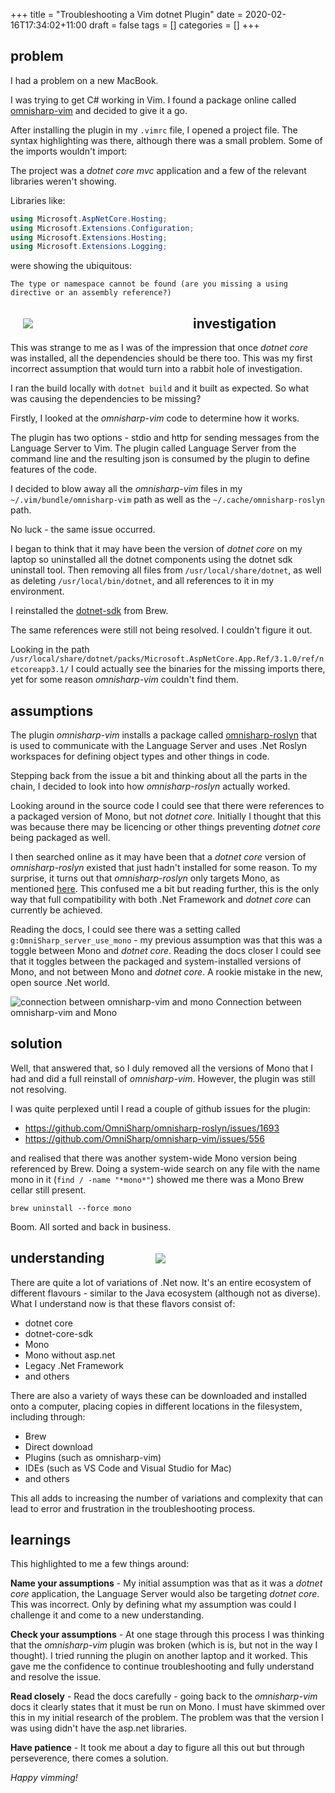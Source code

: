 +++
title = "Troubleshooting a Vim dotnet Plugin"
date = 2020-02-16T17:34:02+11:00
draft = false
tags = []
categories = []
+++

## problem

I had a problem on a new MacBook.

I was trying to get C# working in Vim. I found a package online called [omnisharp-vim](https://github.com/OmniSharp/omnisharp-vim) and decided to give it a go.

After installing the plugin in my `.vimrc` file, I opened a project file. The syntax highlighting was there, although there was a small problem. Some of the imports wouldn't import:

The project was a *dotnet core mvc* application and a few of the relevant libraries weren't showing.

Libraries like:

```csharp
using Microsoft.AspNetCore.Hosting;
using Microsoft.Extensions.Configuration;
using Microsoft.Extensions.Hosting;
using Microsoft.Extensions.Logging;
```

were showing the ubiquitous:

```
The type or namespace cannot be found (are you missing a using directive or an assembly reference?)
```

<div style="float: left; width: 50%; padding: 20px;"><img src="http://me.wvk.au/img/broken_vim.png"/></div>

## investigation

This was strange to me as I was of the impression that once *dotnet core* was installed, all the dependencies should be there too. This was my first incorrect assumption that would turn into a rabbit hole of investigation.

I ran the build locally with `dotnet build` and it built as expected. So what was causing the dependencies to be missing?

Firstly, I looked at the *omnisharp-vim* code to determine how it works.

The plugin has two options - stdio and http for sending messages from the Language Server to Vim. The plugin called Language Server from the command line and the resulting json is consumed by the plugin to define features of the code.

I decided to blow away all the *omnisharp-vim* files in my `~/.vim/bundle/omnisharp-vim` path as well as the `~/.cache/omnisharp-roslyn` path.

No luck - the same issue occurred.

I began to think that it may have been the version of *dotnet core* on my laptop so uninstalled all the dotnet components using the dotnet sdk uninstall tool. Then removing all files from `/usr/local/share/dotnet`, as well as deleting `/usr/local/bin/dotnet`, and all references to it in my environment.

I reinstalled the [dotnet-sdk](https://formulae.brew.sh/cask/dotnet-sdk) from Brew.

The same references were still not being resolved. I couldn't figure it out.

Looking in the path `/usr/local/share/dotnet/packs/Microsoft.AspNetCore.App.Ref/3.1.0/ref/netcoreapp3.1/` I could actually see the binaries for the missing imports there, yet for some reason *omnisharp-vim* couldn't find them.

## assumptions

The plugin *omnisharp-vim* installs a package called [omnisharp-roslyn](https://github.com/OmniSharp/omnisharp-roslyn) that is used to communicate with the Language Server and uses .Net Roslyn workspaces for defining object types and other things in code.

Stepping back from the issue a bit and thinking about all the parts in the chain, I decided to look into how *omnisharp-roslyn* actually worked.

Looking around in the source code I could see that there were references to a packaged version of Mono, but not *dotnet core*. Initially I thought that this was because there may be licencing or other things preventing *dotnet core* being packaged as well.

I then searched online as it may have been that a *dotnet core* version of *omnisharp-roslyn* existed that just hadn't installed for some reason. To my surprise, it turns out that *omnisharp-roslyn* only targets Mono, as mentioned [here](https://github.com/OmniSharp/omnisharp-roslyn/issues/1489).  This confused me a bit but reading further, this is the only way that full compatibility with both .Net Framework and *dotnet core* can currently be achieved.

Reading the docs, I could see there was a setting called `g:OmniSharp_server_use_mono` - my previous assumption was that this was a toggle between Mono and *dotnet core*.  Reading the docs closer I could see that it toggles between the packaged and system-installed versions of Mono, and not between Mono and *dotnet core*. A rookie mistake in the new, open source .Net world.

![connection between omnisharp-vim and mono](http://me.wvk.au/img/omnisharp.png)
Connection between omnisharp-vim and Mono

## solution

Well, that answered that, so I duly removed all the versions of Mono that I had and did a full reinstall of *omnisharp-vim*. However, the plugin  was still not resolving. 

I was quite perplexed until I read a couple of github issues for the plugin:

- https://github.com/OmniSharp/omnisharp-roslyn/issues/1693
- https://github.com/OmniSharp/omnisharp-vim/issues/556

and realised that there was another system-wide Mono version being referenced by Brew. Doing a system-wide search on any file with the name mono in it (`find / -name "*mono*"`) showed me there was a Mono Brew cellar still present.

```
brew uninstall --force mono
```

Boom. All sorted and back in business.

<div style="float: right; width: 50%; padding: 20px;"><img src="http://me.wvk.au/img/fixed_vim.png"/></div>

## understanding

There are quite a lot of variations of .Net now. It's an entire ecosystem of different flavours - similar to the Java ecosystem (although not as diverse). What I understand now is that these flavors consist of:

  - dotnet core
  - dotnet-core-sdk
  - Mono
  - Mono without asp.net
  - Legacy .Net Framework
  - and others

There are also a variety of ways these can be downloaded and installed onto a computer, placing copies in different locations in the filesystem, including through:

  - Brew
  - Direct download
  - Plugins (such as omnisharp-vim)
  - IDEs (such as VS Code and Visual Studio for Mac)
  - and others

This all adds to increasing the number of variations and complexity that can lead to error and frustration in the troubleshooting process.

## learnings

This highlighted to me a few things around:

__Name your assumptions__  - My initial assumption was that as it was a *dotnet core* application, the Language Server would also be targeting *dotnet core*. This was incorrect. Only by defining what my assumption was could I challenge it and come to a new understanding.

__Check your assumptions__ - At one stage through this process I was thinking that the *omnisharp-vim* plugin was broken (which is is, but not in the way I thought). I tried running the plugin on another laptop and it worked. This gave me the confidence to continue troubleshooting and fully understand and resolve the issue.

__Read closely__ - Read the docs carefully - going back to the *omnisharp-vim* docs it clearly states that it must be run on Mono. I must have skimmed over this in my initial research of the problem. The problem was that the version I was using didn't have the asp.net libraries.

__Have patience__ - It took me about a day to figure all this out but through perseverence, there comes a solution.

*Happy vimming!*

